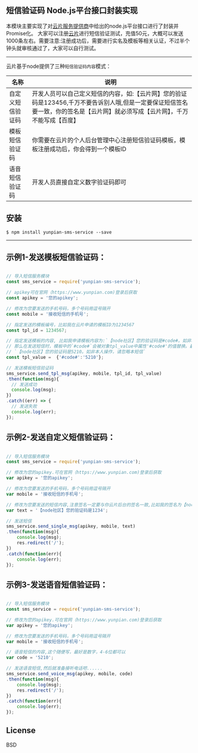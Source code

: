 短信验证码 Node.js平台接口封装实现
-------

本模块主要实现了对[云片服务提供商](https://www.yunpian.com/api2.0/document-demo.html)中给出的node.js平台接口进行了封装并Promise化。
大家可以注册[云片](https://www.yunpian.com)进行短信验证测试，充值50元，大概可以发送1000条左右。需要注意:注册成功后，需要进行实名及模板等相关认证，不过半个钟头就审核通过了，大家可以自行测试。

-------
云片基于node提供了三种`短信验证码内容`模式：

|名称 | 说明 |
|--------|--------|
|自定义短信验证码| 开发人员可以自己定义短信的内容，如:【云片网】您的验证码是123456,千万不要告诉别人哦,但是一定要保证短信签名要一致，你的签名是【云片网】就必须写成【云片网】，千万不能写成【百度】|
|模板短信验证码  | 你需要在云片的个人后台管理中心注册短信验证码模板，模板注册成功后，你会得到一个模板ID|
|语音短信验证码  | 开发人员直接自定义数字验证码即可  |


## 安装
```
$ npm install yunpian-sms-service --save
```
-------

## 示例1-发送模板短信验证码：
```js

// 导入短信服务模块
const sms_service = require('yunpian-sms-service');

// apikey可在官网（https://www.yunpian.com)登录后获取
const apikey = '您的apikey';

// 修改为您要发送的手机号码，多个号码用逗号隔开
const mobile = '接收短信的手机号';

// 指定发送的模板编号，比如我在云片申请的模板ID为1234567
const tpl_id = 1234567;

// 指定发送模板的内容, 比如我申请模板内容为:`【node社区】您的验证码是#code#。如非本人操作，请忽略本短信`，
// 那么在发送短信时，模板中的`#code#`会被对象tpl_value中属性'#code#'的值替换。最终接收的短信内容为:
// `【node社区】您的验证码是5210。如非本人操作，请忽略本短信`
const tpl_value =  {'#code#':'5210'};

// 发送模板短信验证码
sms_service.send_tpl_msg(apikey, mobile, tpl_id, tpl_value)
.then(function(msg){
  // 发送成功   
  console.log(msg);
})
.catch((err) => {
  // 发送失败
  console.log(err);
});

```


## 示例2-发送自定义短信验证码：

```js

// 导入短信服务模块
const sms_service = require('yunpian-sms-service');

// 修改为您的apikey.可在官网（https://www.yunpian.com)登录后获取
var apikey = '您的apikey';

// 修改为您要发送的手机号码，多个号码用逗号隔开
var mobile = '接收短信的手机号';

// 修改为您要发送的短信内容,注意签名一定要与你云片后台的签名一致,比如我的签名为【node社区】，其它内容可以随便写.
var text = '【node社区】您的验证码是1234';

// 发送短信
sms_service.send_single_msg(apikey, mobile, text)
.then(function(msg){
    console.log(msg);
    res.redirect('/');
})
.catch(function(err){
    console.log(err);
});

```


## 示例3-发送语音短信验证码：

```js

// 导入短信服务模块
const sms_service = require('yunpian-sms-service');

// 修改为您的apikey.可在官网（https://www.yunpian.com)登录后获取
var apikey = '您的apikey';

// 修改为您要发送的手机号码，多个号码用逗号隔开
var mobile = '接收短信的手机号';

// 语音短信的内容,这个随便写，最好是数字，4-6位都可以
var code = '5210';

// 发送语音短信,然后就准备接听电话吧......
sms_service.send_voice_msg(apikey, mobile, code)
.then(function(msg){
    console.log(msg);
    res.redirect('/');
})
.catch(function(err){
    console.log(err);
});

```

## License
BSD
